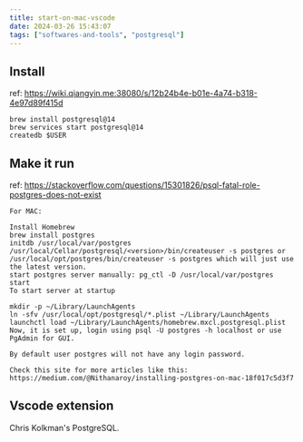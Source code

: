 ```yaml
---
title: start-on-mac-vscode
date: 2024-03-26 15:43:07
tags: ["softwares-and-tools", "postgresql"]
---
```

## Install

ref: https://wiki.qiangyin.me:38080/s/12b24b4e-b01e-4a74-b318-4e97d89f415d

```
brew install postgresql@14
brew services start postgresql@14
createdb $USER
```

## Make it run

ref: https://stackoverflow.com/questions/15301826/psql-fatal-role-postgres-does-not-exist

```
For MAC:

Install Homebrew
brew install postgres
initdb /usr/local/var/postgres
/usr/local/Cellar/postgresql/<version>/bin/createuser -s postgres or /usr/local/opt/postgres/bin/createuser -s postgres which will just use the latest version.
start postgres server manually: pg_ctl -D /usr/local/var/postgres start
To start server at startup

mkdir -p ~/Library/LaunchAgents
ln -sfv /usr/local/opt/postgresql/*.plist ~/Library/LaunchAgents
launchctl load ~/Library/LaunchAgents/homebrew.mxcl.postgresql.plist
Now, it is set up, login using psql -U postgres -h localhost or use PgAdmin for GUI.

By default user postgres will not have any login password.

Check this site for more articles like this: https://medium.com/@Nithanaroy/installing-postgres-on-mac-18f017c5d3f7
```

## Vscode extension

Chris Kolkman's PostgreSQL.

